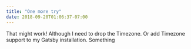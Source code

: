 ```yaml
---
title: "One more try"
date: 2018-09-20T01:06:37-07:00
---
```


That might work! Although I need to drop the Timezone. Or add Timezone support to my Gatsby installation. Something 